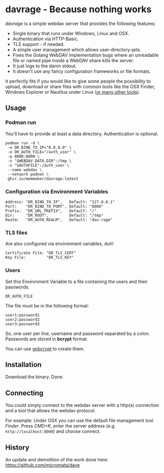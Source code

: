 
# davrage - Because nothing works

_davrage_ is a simple webdav server that provides the following features:

- Single binary that runs under Windows, Linux and OSX.
- Authentication via HTTP-Basic.
- TLS support - if needed.
- A simple user management which allows user-directory-jails.
- Fixes the Golang WebDAV implementation bugs where an unreadable file or named pipe inside a WebDAV share kills the server.
- It just logs to the damn stdout.
- It doesn't use any fancy configuration frameworks or file formats.

It perfectly fits if you would like to give some people the possibility to upload, download or share files with common tools like the OSX Finder, Windows Explorer or Nautilus under Linux ([or many other tools](https://en.wikipedia.org/wiki/Comparison_of_WebDAV_software#WebDAV_clients)).

## Usage

### Podman run

You'll have to provide at least a data directory.
Authentication is optional.

    podman run -d \
     -e DR_BIND_TO_IP="0.0.0.0" \
     -e DR_AUTH_FILE="/auth_user" \
     -p 8000:8000 \
     -v "$WEBDAV_DATA_DIR":/tmp \
     -v "$AUTHFILE":/auth_user \
     --name webdav \
     --network podnet \
     ghcr.io/memmaker/davrage:latest


### Configuration via Environment Variables

    Address: "DR_BIND_TO_IP",   Default: "127.0.0.1"
    Port:    "DR_BIND_TO_PORT", Default: "8000"
    Prefix:  "DR_URL_PREFIX",   Default: "/"
    Dir:     "DR_ROOT",         Default: "/tmp"
    Realm:   "DR_AUTH_REALM",   Default: "dav-rage"

### TLS files

Are also configured via environment variables, duh!

    Certificate File: "DR_TLS_CERT"
    Key File:         "DR_TLS_KEY"

### Users

Set this Environment Variable to a file containing the users and their passwords.

    DR_AUTH_FILE

The file must be in the following format:

    user1:password1
    user2:password2
    user3:password3

So, one user per line, username and password separated by a colon.
Passwords are stored in **bcrypt** format.

You can use [gobcrypt](https://github.com/memmaker/gobcrypt) to create them.

## Installation

Download the binary. Done.

## Connecting

You could simply connect to the webdav server with a http(s) connection and a tool that allows the webdav protocol.

For example: Under OSX you can use the default file management tool *Finder*. Press _CMD+K_, enter the server address (e.g. `http://localhost:8000`) and choose connect.

## History

An update and demolition of the work done here: https://github.com/micromata/dave
